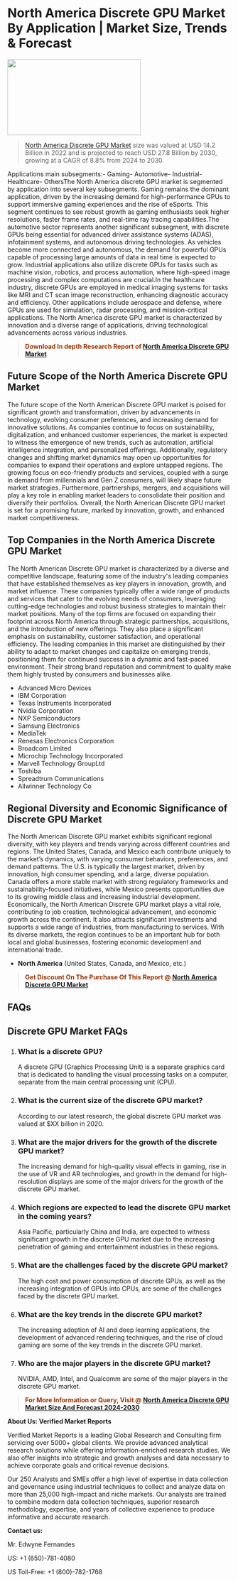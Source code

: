 <p><h1>North America Discrete GPU Market By Application | Market Size, Trends & Forecast</h1><p><img class="aligncenter size-medium wp-image-105565" src="https://ffe5etoiles.com/wp-content/uploads/2025/01/MST7-300x171.png" alt="" width="300" height="171" /></p><blockquote><p><a href="https://www.verifiedmarketreports.com/download-sample/?rid=489692&utm_source=Github-NA&utm_medium=377" target="_blank">North America Discrete GPU Market</a> size was valued at USD 14.2 Billion in 2022 and is projected to reach USD 27.8 Billion by 2030, growing at a CAGR of 8.8% from 2024 to 2030.</p></blockquote>Applications main subsegments:- Gaming- Automotive- Industrial- Healthcare- OthersThe North America discrete GPU market is segmented by application into several key subsegments. Gaming remains the dominant application, driven by the increasing demand for high-performance GPUs to support immersive gaming experiences and the rise of eSports. This segment continues to see robust growth as gaming enthusiasts seek higher resolutions, faster frame rates, and real-time ray tracing capabilities.The automotive sector represents another significant subsegment, with discrete GPUs being essential for advanced driver assistance systems (ADAS), infotainment systems, and autonomous driving technologies. As vehicles become more connected and autonomous, the demand for powerful GPUs capable of processing large amounts of data in real time is expected to grow. Industrial applications also utilize discrete GPUs for tasks such as machine vision, robotics, and process automation, where high-speed image processing and complex computations are crucial.In the healthcare industry, discrete GPUs are employed in medical imaging systems for tasks like MRI and CT scan image reconstruction, enhancing diagnostic accuracy and efficiency. Other applications include aerospace and defense, where GPUs are used for simulation, radar processing, and mission-critical applications. The North America discrete GPU market is characterized by innovation and a diverse range of applications, driving technological advancements across various industries.</p><blockquote><p><span style="color: #993300;"><strong>Download In depth Research Report of <a href="https://www.verifiedmarketreports.com/download-sample/?rid=489692&utm_source=Github-NA&utm_medium=377">North America Discrete GPU Market</a></strong></span></p></blockquote><h2>Future Scope of the North America Discrete GPU Market</h2><p>The future scope of the North American Discrete GPU market is poised for significant growth and transformation, driven by advancements in technology, evolving consumer preferences, and increasing demand for innovative solutions. As companies continue to focus on sustainability, digitalization, and enhanced customer experiences, the market is expected to witness the emergence of new trends, such as automation, artificial intelligence integration, and personalized offerings. Additionally, regulatory changes and shifting market dynamics may open up opportunities for companies to expand their operations and explore untapped regions. The growing focus on eco-friendly products and services, coupled with a surge in demand from millennials and Gen Z consumers, will likely shape future market strategies. Furthermore, partnerships, mergers, and acquisitions will play a key role in enabling market leaders to consolidate their position and diversify their portfolios. Overall, the North American Discrete GPU market is set for a promising future, marked by innovation, growth, and enhanced market competitiveness.</p><h2>Top Companies in the North America Discrete GPU Market</h2><p>The North American Discrete GPU market is characterized by a diverse and competitive landscape, featuring some of the industry's leading companies that have established themselves as key players in innovation, growth, and market influence. These companies typically offer a wide range of products and services that cater to the evolving needs of consumers, leveraging cutting-edge technologies and robust business strategies to maintain their market positions. Many of the top firms are focused on expanding their footprint across North America through strategic partnerships, acquisitions, and the introduction of new offerings. They also place a significant emphasis on sustainability, customer satisfaction, and operational efficiency. The leading companies in this market are distinguished by their ability to adapt to market changes and capitalize on emerging trends, positioning them for continued success in a dynamic and fast-paced environment. Their strong brand reputation and commitment to quality make them highly trusted by consumers and businesses alike.</p><p><ul><li>Advanced Micro Devices </li><li> IBM Corporation </li><li> Texas Instruments Incorporated </li><li> Nvidia Corporation </li><li> NXP Semiconductors </li><li> Samsung Electronics </li><li> MediaTek </li><li> Renesas Electronics Corporation </li><li> Broadcom Limited </li><li> Microchip Technology Incorporated </li><li> Marvell Technology GroupLtd </li><li> Toshiba </li><li> Spreadtrum Communications </li><li> Allwinner Technology Co</li></ul></p><h2>Regional Diversity and Economic Significance of Discrete GPU Market</h2><p>The North American Discrete GPU market exhibits significant regional diversity, with key players and trends varying across different countries and regions. The United States, Canada, and Mexico each contribute uniquely to the market’s dynamics, with varying consumer behaviors, preferences, and demand patterns. The U.S. is typically the largest market, driven by innovation, high consumer spending, and a large, diverse population. Canada offers a more stable market with strong regulatory frameworks and sustainability-focused initiatives, while Mexico presents opportunities due to its growing middle class and increasing industrial development. Economically, the North American Discrete GPU market plays a vital role, contributing to job creation, technological advancement, and economic growth across the continent. It also attracts significant investments and supports a wide range of industries, from manufacturing to services. With its diverse markets, the region continues to be an important hub for both local and global businesses, fostering economic development and international trade.</p><ul> <li><strong>North America</strong> (United States, Canada, and Mexico, etc.)</li></ul><blockquote><p><span style="color: #993300;"><strong>Get Discount On The Purchase Of This Report @ <a href="https://www.verifiedmarketreports.com/ask-for-discount/?rid=489692&utm_source=Github-NA&utm_medium=377">North America Discrete GPU Market</a></strong></span></p></blockquote><h2>FAQs</h2><p> <h2>Discrete GPU Market FAQs</h1> <ol> <li> <h3>What is a discrete GPU?</div><div></h3> <p>A discrete GPU (Graphics Processing Unit) is a separate graphics card that is dedicated to handling the visual processing tasks on a computer, separate from the main central processing unit (CPU).</p> </li> <li> <h3>What is the current size of the discrete GPU market?</div><div></h3> <p>According to our latest research, the global discrete GPU market was valued at $XX billion in 2020.</p> </li> <li> <h3>What are the major drivers for the growth of the discrete GPU market?</div><div></h3> <p>The increasing demand for high-quality visual effects in gaming, rise in the use of VR and AR technologies, and growth in the demand for high-resolution displays are some of the major drivers for the growth of the discrete GPU market.</p> </li> <li> <h3>Which regions are expected to lead the discrete GPU market in the coming years?</div><div></h3> <p>Asia Pacific, particularly China and India, are expected to witness significant growth in the discrete GPU market due to the increasing penetration of gaming and entertainment industries in these regions.</p> </li> <li> <h3>What are the challenges faced by the discrete GPU market?</div><div></h3> <p>The high cost and power consumption of discrete GPUs, as well as the increasing integration of GPUs into CPUs, are some of the challenges faced by the discrete GPU market.</p> </li> <li> <h3>What are the key trends in the discrete GPU market?</div><div></h3> <p>The increasing adoption of AI and deep learning applications, the development of advanced rendering techniques, and the rise of cloud gaming are some of the key trends in the discrete GPU market.</p> </li> <li> <h3>Who are the major players in the discrete GPU market?</div><div></h3> <p>NVIDIA, AMD, Intel, and Qualcomm are some of the major players in the discrete GPU market.</p> </li> </ol></body></html></p><blockquote><p><span style="color: #993300;"><strong>For More Information or Query, Visit @ <a href="https://www.verifiedmarketreports.com/product/discrete-gpu-market-size-and-forecast/">North America Discrete GPU Market Size And Forecast 2024-2030</a></strong></span></p></blockquote><p><strong>About Us: Verified Market Reports</strong></p><p>Verified Market Reports is a leading Global Research and Consulting firm servicing over 5000+ global clients. We provide advanced analytical research solutions while offering information-enriched research studies. We also offer insights into strategic and growth analyses and data necessary to achieve corporate goals and critical revenue decisions.</p><p>Our 250 Analysts and SMEs offer a high level of expertise in data collection and governance using industrial techniques to collect and analyze data on more than 25,000 high-impact and niche markets. Our analysts are trained to combine modern data collection techniques, superior research methodology, expertise, and years of collective experience to produce informative and accurate research.</p><p><strong>Contact us:</strong></p><p>Mr. Edwyne Fernandes</p><p>US: +1 (650)-781-4080</p><p>US Toll-Free: +1 (800)-782-1768</p>
